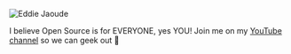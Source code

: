 ![Eddie Jaoude](https://user-images.githubusercontent.com/624760/87244208-890e1880-c433-11ea-8383-3ea0704104b7.png)

I believe Open Source is for EVERYONE, yes YOU! Join me on my [YouTube channel](http://youtube.com/eddiejaoude?sub_confirmation=1) so we can geek out 🎥
